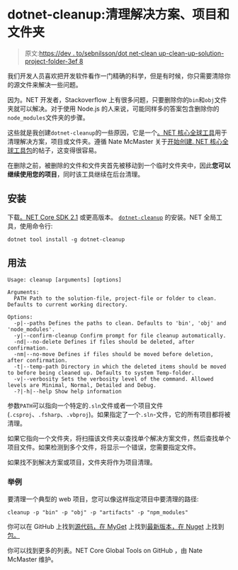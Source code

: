 # dotnet-cleanup:清理解决方案、项目和文件夹

> 原文:[https://dev . to/sebnilsson/dot net-clean up-clean-up-solution-project-folder-3ef 8](https://dev.to/sebnilsson/dotnet-cleanup-clean-up-solution-project-folder-3ef8)

我们开发人员喜欢把开发软件看作一门精确的科学，但是有时候，你只需要清除你的源文件来解决一些问题。

因为。NET 开发者，Stackoverflow 上有很多问题，只要删除你的`bin`和`obj`文件夹就可以解决。对于使用 Node.js 的人来说，可能同样多的答案包含删除你的`node_modules`文件夹的步骤。

这些就是我创建`dotnet-cleanup`的一些原因，它是一个[。NET 核心全球工具](https://docs.microsoft.com/en-us/dotnet/core/tools/global-tools)用于清理解决方案，项目或文件夹。遵循 Nate McMaster 关于[开始创建. NET 核心全球工具包](https://natemcmaster.com/blog/2018/05/12/dotnet-global-tools/)的帖子，这变得很容易。

在删除之前，被删除的文件和文件夹首先被移动到一个临时文件夹中，因此**您可以继续使用您的项目**，同时该工具继续在后台清理。

## [](#installation)安装

下载[。NET Core SDK 2.1](https://aka.ms/DotNetCore21) 或更高版本。 [`dotnet-cleanup`](https://www.nuget.org/packages/dotnet-cleanup) 的安装。NET 全局工具，使用命令行:

```
dotnet tool install -g dotnet-cleanup 
```

## [](#usage)用法

```
Usage: cleanup [arguments] [options]

Arguments:
  PATH Path to the solution-file, project-file or folder to clean. Defaults to current working directory.

Options:
  -p|--paths Defines the paths to clean. Defaults to 'bin', 'obj' and 'node_modules'.
  -y|--confirm-cleanup Confirm prompt for file cleanup automatically.
  -nd|--no-delete Defines if files should be deleted, after confirmation.
  -nm|--no-move Defines if files should be moved before deletion, after confirmation.
  -t|--temp-path Directory in which the deleted items should be moved to before being cleaned up. Defaults to system Temp-folder.
  -v|--verbosity Sets the verbosity level of the command. Allowed levels are Minimal, Normal, Detailed and Debug.
  -?|-h|--help Show help information 
```

参数`PATH`可以指向一个特定的`.sln`文件或者一个项目文件(`.csproj`、`.fsharp`、`.vbproj`)。如果指定了一个`.sln`-文件，它的所有项目都将被清理。

如果它指向一个文件夹，将扫描该文件夹以查找单个解决方案文件，然后查找单个项目文件。如果检测到多个文件，将显示一个错误，您需要指定文件。

如果找不到解决方案或项目，文件夹将作为项目清理。

### [](#example)举例

要清理一个典型的 web 项目，您可以像这样指定项目中要清理的路径:

```
cleanup -p "bin" -p "obj" -p "artifacts" -p "npm_modules" 
```

你可以在 GitHub 上找到[源代码，在 MyGet](https://github.com/sebnilsson/DotnetCleanup) 上找到[最新版本，在 Nuget](https://www.myget.org/feed/sebnilsson/package/nuget/dotnet-cleanup) 上找到[包。](https://www.nuget.org/packages/dotnet-cleanup/)

你可以找到更多的列表。NET Core Global Tools on GitHub ，由 Nate McMaster 维护。